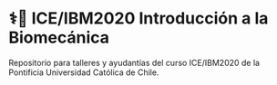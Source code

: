 # ⚕️🔧 ICE/IBM2020 Introducción a la Biomecánica

Repositorio para talleres y ayudantías del curso ICE/IBM2020 de la Pontificia Universidad Católica de Chile.